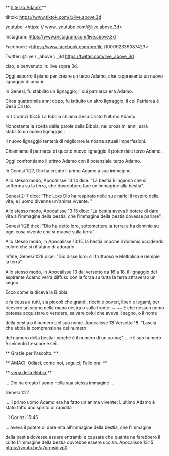 ** <u> Il terzo Adam? </u> **

tiktok: <https://www.tiktok.com/@live.above.3d>

youtube: <https: // www. youtube.com/@live.above.3d>

Instagram: <https://www.instagram.com/live.above.3d>

Facebook: <https://www.facebook.com/profile /100092339087423>

Twitter: @live \ _above \ _3d <https://twitter.com/live_above_3d>

ciao, e benvenuto in: live sopra 3d.

Oggi esporrò il piano per creare un terzo Adamo, che rappresenta un nuovo lignaggio
di umani.

In Genesi, fu stabilito un lignaggio; il cui patriarca era Adamo.

Circa quattromila anni dopo, fu istituito un altro lignaggio; il cui
Patriarca è Gesù Cristo.

In 1 Corinzi 15:45 La Bibbia chiama Gesù Cristo l'ultimo Adamo.

Nonostante la scelta delle parole della Bibbia, nei prossimi anni, sarà stabilito un nuovo lignaggio
.

Il nuovo lignaggio tenterà di migliorare le nostre attuali imperfezioni.

Chiamiamo il patriarca di questo nuovo lignaggio il potenziale terzo Adamo.

Oggi confrontiamo il primo Adamo con il potenziale terzo Adamo.

In Genesi 1:27, Dio ha creato il primo Adamo a sua immagine.

Allo stesso modo, Apocalisse 13:14 dice: "La bestia li inganna che si sofferma su
la terra, che dovrebbero fare un'immagine alla bestia".

Genesi 2: 7 dice: “The <Span Class =" SmallCaps "> Lord </span> Dio ha respirato
nelle sue narici il respiro della vita; e l'uomo divenne un'anima vivente. "

Allo stesso modo, Apocalisse 13:15 dice: "La bestia aveva il potere di dare vita a
l'immagine della bestia, che l'immagine della bestia dovesse parlare".

Genesi 1:28 dice: "Dio ha detto loro, sottomettere la terra: e ha
dominio su ogni cosa vivente che si muove sulla terra".

Allo stesso modo, in Apocalisse 13:15, la bestia impone il dominio uccidendo
coloro che si rifiutano di adorarlo.

Infine, Genesi 1:28 dice: "Dio disse loro: sii fruttuoso e
Moltiplica e riempie la terra".

Allo stesso modo, in Apocalisse 13 dal versetto da 16 a 18, il lignaggio del
aspirante Adamo verrà diffuso con la forza su tutta la terra attraverso un segno
.

Ecco come la diceva la Bibbia:

e fa causa a tutti, sia piccoli che grandi, ricchi e poveri, liberi e legami,
per ricevere un segno nella mano destra o sulla fronte: ~ ~~ E che nessun uomo potesse acquistare o vendere, salvare colui che aveva il segno, o il nome

della bestia o il numero del suo nome.
Apocalisse 13 Versetto 18: "Lascia che abbia la comprensione del numero

del numero della bestia: perché è il numero di un uomo;"
... e il suo numero è seicento trescore e sei.

** Grazie per l'ascolto. **

** AMACI, Odiaci, come noi, seguici; Fallo ora. **

** <u> versi della Bibbia </u> **

... Dio ha creato l'uomo nella sua stessa immagine ...

Genesi 1:27

... il primo uomo Adamo era ha fatto un'anima vivente; L'ultimo Adamo è stato fatto uno spirito di rapidità

.
1 Corinzi 15:45

... aveva il potere di dare vita all'immagine della bestia, che l'immagine

della bestia dovesse essere entrambi e causare che quante ne farebbero il culto L'immagine della bestia dovrebbe essere uccisa.
Apocalisse 13:15
<https://youtu.be/a7prmsdjvp0>

